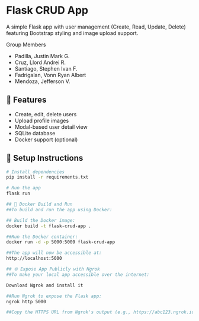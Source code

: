 # Flask CRUD App

A simple Flask app with user management (Create, Read, Update, Delete) featuring Bootstrap styling and image upload support.

Group Members
- Padilla, Justin Mark G.
- Cruz, Llord Andrei R.
- Santiago, Stephen Ivan F.
- Fadrigalan, Vonn Ryan Albert
- Mendoza, Jefferson V.

## 🔧 Features

- Create, edit, delete users
- Upload profile images
- Modal-based user detail view
- SQLite database
- Docker support (optional)

## 🚀 Setup Instructions

```bash
# Install dependencies
pip install -r requirements.txt

# Run the app
flask run

## 🐳 Docker Build and Run
##To build and run the app using Docker:

## Build the Docker image:
docker build -t flask-crud-app .

##Run the Docker container:
docker run -d -p 5000:5000 flask-crud-app

##The app will now be accessible at:
http://localhost:5000

## 🌐 Expose App Publicly with Ngrok
##To make your local app accessible over the internet:

Download Ngrok and install it

##Run Ngrok to expose the Flask app:
ngrok http 5000

##Copy the HTTPS URL from Ngrok's output (e.g., https://abc123.ngrok.io) and use it to access your app remotely